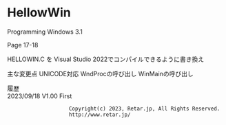 # HellowWin


Programming Windows 3.1

Page 17-18


HELLOWIN.C を Visual Studio 2022でコンパイルできるように書き換え

主な変更点
  UNICODE対応
  WndProcの呼び出し
  WinMainの呼び出し
 
履歴	
  2023/09/18 V1.00 First


                        Copyright(c) 2023, Retar.jp, All Rights Reserved.
                        http://www.retar.jp/

